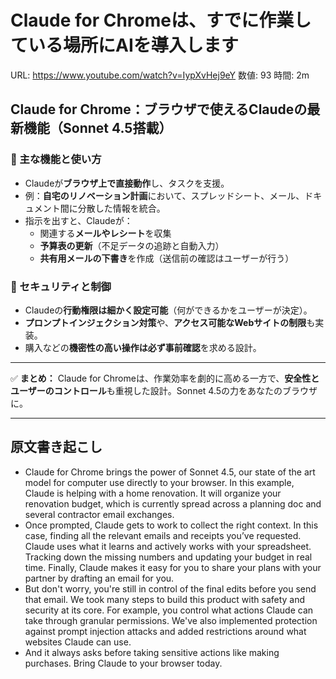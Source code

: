 # Claude for Chromeは、すでに作業している場所にAIを導入します

URL: https://www.youtube.com/watch?v=IypXvHej9eY
数値: 93
時間: 2m

## Claude for Chrome：ブラウザで使えるClaudeの最新機能（Sonnet 4.5搭載）

### 🔧 主な機能と使い方

- Claudeが**ブラウザ上で直接動作**し、タスクを支援。
- 例：**自宅のリノベーション計画**において、スプレッドシート、メール、ドキュメント間に分散した情報を統合。
- 指示を出すと、Claudeが：
    - 関連する**メールやレシート**を収集
    - **予算表の更新**（不足データの追跡と自動入力）
    - **共有用メールの下書き**を作成（送信前の確認はユーザーが行う）

### 🔐 セキュリティと制御

- Claudeの**行動権限は細かく設定可能**（何ができるかをユーザーが決定）。
- **プロンプトインジェクション対策**や、**アクセス可能なWebサイトの制限**も実装。
- 購入などの**機密性の高い操作は必ず事前確認**を求める設計。

---

✅ **まとめ：** Claude for Chromeは、作業効率を劇的に高める一方で、**安全性とユーザーのコントロール**も重視した設計。Sonnet 4.5の力をあなたのブラウザに。

---

## 原文書き起こし

- Claude for Chrome brings the power of Sonnet 4.5, our state of the art model for computer use directly to your browser. In this example, Claude is helping with a home renovation. It will organize your renovation budget, which is currently spread across a planning doc and several contractor email exchanges.
- Once prompted, Claude gets to work to collect the right context. In this case, finding all the relevant emails and receipts you’ve requested. Claude uses what it learns and actively works with your spreadsheet. Tracking down the missing numbers and updating your budget in real time. Finally, Claude makes it easy for you to share your plans with your partner by drafting an email for you.
- But don't worry, you're still in control of the final edits before you send that email. We took many steps to build this product with safety and security at its core. For example, you control what actions Claude can take through granular permissions. We've also implemented protection against prompt injection attacks and added restrictions around what websites Claude can use.
- And it always asks before taking sensitive actions like making purchases. Bring Claude to your browser today.